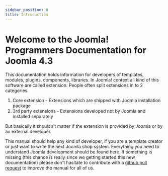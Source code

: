 ```yaml
---
sidebar_position: 0
title: Introduction
---
```


# Welcome to the Joomla! Programmers Documentation for Joomla 4.3

This documentation holds information for developers of templates, modules, plugins, components, libraries.
In Joomla! context all kind of this software are called extension. People often split extensions in to 2 categories.

1. Core extension - Extensions which are shipped with Joomla installation package
2. 3rd party extensions - Extensions developed not by Joomla and installed separately

But basically it shouldn't matter if the extension is provided by Joomla or by an external developer.

This manual should help any kind of developer, if you are a template creator or just want to write the next
Joomla shop system. Everything you need to understand Joomla development should be found here.
If something is missing (this chance is really since we getting started this new documentation) please don't
hasitate to contribute with a [github pull request](https://github.com/joomla/Manual/) to improve the manual for all of us.
